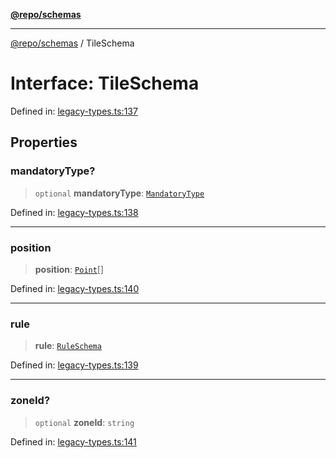 [**@repo/schemas**](../README.md)

***

[@repo/schemas](../README.md) / TileSchema

# Interface: TileSchema

Defined in: [legacy-types.ts:137](https://github.com/alexqguo/drinking-board-game-v3/blob/1fd51bdd7d56dd7c938617f9ae2969ed8892dac1/packages/schemas/src/legacy-types.ts#L137)

## Properties

### mandatoryType?

> `optional` **mandatoryType**: [`MandatoryType`](../enumerations/MandatoryType.md)

Defined in: [legacy-types.ts:138](https://github.com/alexqguo/drinking-board-game-v3/blob/1fd51bdd7d56dd7c938617f9ae2969ed8892dac1/packages/schemas/src/legacy-types.ts#L138)

***

### position

> **position**: [`Point`](Point.md)[]

Defined in: [legacy-types.ts:140](https://github.com/alexqguo/drinking-board-game-v3/blob/1fd51bdd7d56dd7c938617f9ae2969ed8892dac1/packages/schemas/src/legacy-types.ts#L140)

***

### rule

> **rule**: [`RuleSchema`](../type-aliases/RuleSchema.md)

Defined in: [legacy-types.ts:139](https://github.com/alexqguo/drinking-board-game-v3/blob/1fd51bdd7d56dd7c938617f9ae2969ed8892dac1/packages/schemas/src/legacy-types.ts#L139)

***

### zoneId?

> `optional` **zoneId**: `string`

Defined in: [legacy-types.ts:141](https://github.com/alexqguo/drinking-board-game-v3/blob/1fd51bdd7d56dd7c938617f9ae2969ed8892dac1/packages/schemas/src/legacy-types.ts#L141)
